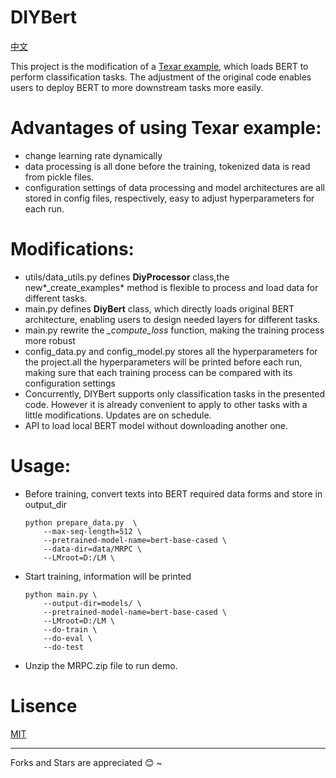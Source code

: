 # DIYBert

[中文](./README.zh-CN.md)

This project is the modification of  a [Texar example](https://github.com/asyml/texar-pytorch/tree/master/examples/bert), which loads BERT to perform classification tasks. The adjustment of the original code enables users to deploy BERT to more downstream tasks more easily.

# Advantages of using Texar example:

- change learning rate dynamically
- data processing is all done before the training, tokenized data is read from pickle files.
- configuration settings of data processing and model architectures are all stored in config files, respectively, easy to adjust hyperparameters for each run.


# Modifications:

- utils/data_utils.py defines **DiyProcessor** class,the new*_create_examples* method is flexible to process and load data for different tasks. 
- main.py defines **DiyBert** class, which directly loads original BERT architecture, enabling users to  design needed layers for different tasks.
- main.py rewrite the *_compute_loss* function, making the training process more robust
- config_data.py and config_model.py stores all the hyperparameters for the project.all the hyperparameters will be printed before each run, making sure that each training process can be compared with its configuration settings
- Concurrently, DIYBert supports only classification tasks in the presented code. However it is already convenient to apply to other tasks with a little modifications. Updates are on schedule.
- API to load local BERT model without downloading another one.

# Usage:

- Before training, convert texts into BERT required data forms and store in output_dir

  ```
  python prepare_data.py  \
      --max-seq-length=512 \
      --pretrained-model-name=bert-base-cased \
      --data-dir=data/MRPC \
      --LMroot=D:/LM \
  ```

- Start training, information will be printed

  ```
  python main.py \
      --output-dir=models/ \
      --pretrained-model-name=bert-base-cased \
      --LMroot=D:/LM \
      --do-train \
      --do-eval \
      --do-test
  ```

- Unzip the MRPC.zip file to run demo.

# Lisence
[MIT](./LICENSE)

***

Forks and Stars are appreciated :blush: ~
